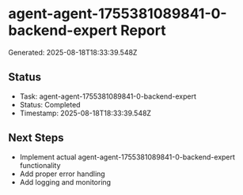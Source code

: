 # agent-agent-1755381089841-0-backend-expert Report

Generated: 2025-08-18T18:33:39.548Z

## Status
- Task: agent-agent-1755381089841-0-backend-expert
- Status: Completed
- Timestamp: 2025-08-18T18:33:39.548Z

## Next Steps
- Implement actual agent-agent-1755381089841-0-backend-expert functionality
- Add proper error handling
- Add logging and monitoring
